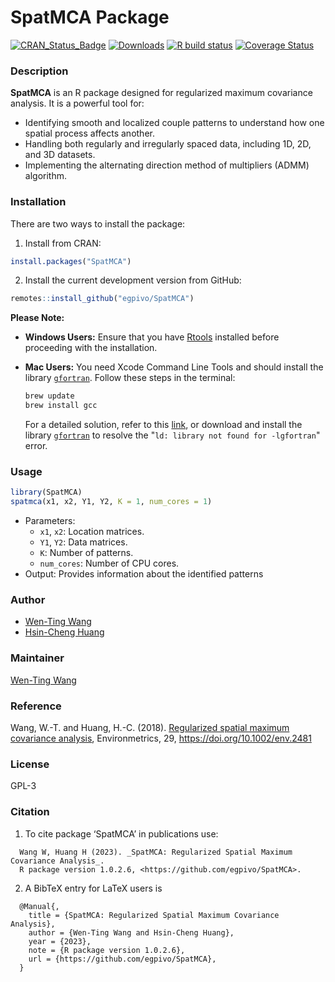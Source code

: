 # SpatMCA Package
[![CRAN_Status_Badge](http://www.r-pkg.org/badges/version/SpatMCA)](https://CRAN.R-project.org/package=SpatMCA)
[![Downloads](http://cranlogs.r-pkg.org/badges/grand-total/SpatMCA)](https://CRAN.R-project.org/package=SpatMCA)
[![R build status](https://github.com/egpivo/SpatMCA/workflows/R-CMD-check/badge.svg)](https://github.com/egpivo/SpatMCA/actions)
[![Coverage Status](https://img.shields.io/codecov/c/github/egpivo/SpatMCA/master.svg)](https://codecov.io/github/egpivo/SpatMCA?branch=master)

### Description

**SpatMCA** is an R package designed for regularized maximum covariance analysis. It is a powerful tool for:

- Identifying smooth and localized couple patterns to understand how one spatial process affects another.
- Handling both regularly and irregularly spaced data, including 1D, 2D, and 3D datasets.
- Implementing the alternating direction method of multipliers (ADMM) algorithm.

### Installation
There are two ways to install the package:

  1. Install from CRAN:
  ```r
  install.packages("SpatMCA")
  ```
  2. Install the current development version from GitHub:
  ```r
  remotes::install_github("egpivo/SpatMCA")
  ```

**Please Note:**
- **Windows Users:** Ensure that you have [Rtools](https://cran.r-project.org/bin/windows/Rtools/) installed before proceeding with the installation.

- **Mac Users:** You need Xcode Command Line Tools and should install the library [`gfortran`](https://github.com/fxcoudert/gfortran-for-macOS/releases). Follow these steps in the terminal:
    ```bash
    brew update
    brew install gcc
    ```
    For a detailed solution, refer to this [link](https://thecoatlessprofessor.com/programming/rcpp-rcpparmadillo-and-os-x-mavericks-lgfortran-and-lquadmath-error/), or download and install the library [`gfortran`](https://github.com/fxcoudert/gfortran-for-macOS/releases) to resolve the "`ld: library not found for -lgfortran`" error.


### Usage
```r
library(SpatMCA)
spatmca(x1, x2, Y1, Y2, K = 1, num_cores = 1)
```
- Parameters:
  - `x1`, `x2`: Location matrices.
  - `Y1`, `Y2`: Data matrices.
  - `K`: Number of patterns.
  - `num_cores`: Number of CPU cores.
- Output: Provides information about the identified patterns

### Author
 - [Wen-Ting Wang](https://www.linkedin.com/in/wtwang)
 - [Hsin-Cheng Huang](https://sites.stat.sinica.edu.tw/hchuang/)
 
### Maintainer
[Wen-Ting Wang](https://www.linkedin.com/in/wtwang)

### Reference
Wang, W.-T. and Huang, H.-C. (2018). [Regularized spatial maximum covariance analysis](https://arxiv.org/pdf/1705.02716.pdf), Environmetrics, 29, https://doi.org/10.1002/env.2481
 
### License
GPL-3

### Citation
1. To cite package ‘SpatMCA’ in publications use:
```
  Wang W, Huang H (2023). _SpatMCA: Regularized Spatial Maximum Covariance Analysis_.
  R package version 1.0.2.6, <https://github.com/egpivo/SpatMCA>.
```
2. A BibTeX entry for LaTeX users is
```
  @Manual{,
    title = {SpatMCA: Regularized Spatial Maximum Covariance Analysis},
    author = {Wen-Ting Wang and Hsin-Cheng Huang},
    year = {2023},
    note = {R package version 1.0.2.6},
    url = {https://github.com/egpivo/SpatMCA},
  }
```
